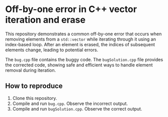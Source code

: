# Off-by-one error in C++ vector iteration and erase
This repository demonstrates a common off-by-one error that occurs when removing elements from a `std::vector` while iterating through it using an index-based loop.  After an element is erased, the indices of subsequent elements change, leading to potential errors.

The `bug.cpp` file contains the buggy code. The `bugSolution.cpp` file provides the corrected code, showing safe and efficient ways to handle element removal during iteration.

## How to reproduce
1. Clone this repository.
2. Compile and run `bug.cpp`. Observe the incorrect output.
3. Compile and run `bugSolution.cpp`. Observe the correct output.